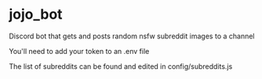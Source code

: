 # jojo_bot
Discord bot that gets and posts random nsfw subreddit images to a channel

You'll need to add your token to an .env file

The list of subreddits can be found and edited in config/subreddits.js

